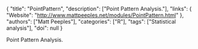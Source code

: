 {
  "title": "PointPattern",
  "description": ["Point Pattern Analysis."],
  "links": {
    "Website": "http://www.mattpeeples.net/modules/PointPattern.html"
  },
  "authors": ["Matt Peeples"],
  "categories": ["R"],
  "tags": ["Statistical analysis"],
  "doi": null
}

<!-- Generated by csv2md.R – do not edit by hand -->

Point Pattern Analysis.